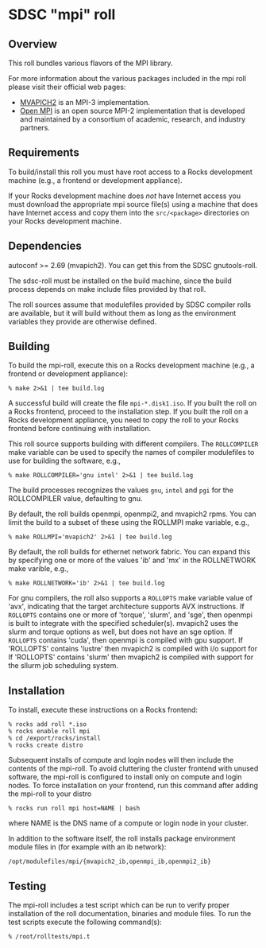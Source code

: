 # SDSC "mpi" roll

## Overview

This roll bundles various flavors of the MPI library.

For more information about the various packages included in the mpi roll please visit their official web pages:

- <a href="http://mvapich.cse.ohio-state.edu/overview/mvapich2/"
target="_blank">MVAPICH2</a> is an MPI-3 implementation.
- <a href="http://www.open-mpi.org" target="_blank">Open MPI</a> is an open
source MPI-2 implementation that is developed and maintained by a consortium of
academic, research, and industry partners.


## Requirements

To build/install this roll you must have root access to a Rocks development
machine (e.g., a frontend or development appliance).

If your Rocks development machine does *not* have Internet access you must
download the appropriate mpi source file(s) using a machine that does
have Internet access and copy them into the `src/<package>` directories on your
Rocks development machine.


## Dependencies

autoconf >= 2.69 (mvapich2).  You can get this from the SDSC gnutools-roll.

The sdsc-roll must be installed on the build machine, since the build process
depends on make include files provided by that roll.

The roll sources assume that modulefiles provided by SDSC compiler
rolls are available, but it will build without them as long as the environment
variables they provide are otherwise defined.


## Building

To build the mpi-roll, execute this on a Rocks development
machine (e.g., a frontend or development appliance):

```shell
% make 2>&1 | tee build.log
```

A successful build will create the file `mpi-*.disk1.iso`.  If you built the
roll on a Rocks frontend, proceed to the installation step. If you built the
roll on a Rocks development appliance, you need to copy the roll to your Rocks
frontend before continuing with installation.

This roll source supports building with different compilers.  The
`ROLLCOMPILER` make variable can be used to specify the names of compiler
modulefiles to use for building the software, e.g., 

```shell
% make ROLLCOMPILER='gnu intel' 2>&1 | tee build.log
```

The build processes recognizes the values `gnu`, `intel` and `pgi` for the
ROLLCOMPILER value, defaulting to gnu.

By default, the roll builds openmpi, openmpi2, and mvapich2 rpms.  You can
limit the build to a subset of these using the ROLLMPI make variable, e.g.,

```shell
% make ROLLMPI='mvapich2' 2>&1 | tee build.log
```

By default, the roll builds for ethernet network fabric.  You can expand this
by specifying one or more of the values 'ib' and 'mx' in the ROLLNETWORK make
varible, e.g.,


```shell
% make ROLLNETWORK='ib' 2>&1 | tee build.log
```

For gnu compilers, the roll also supports a `ROLLOPTS` make variable value of
'avx', indicating that the target architecture supports AVX instructions.
If `ROLLOPTS` contains one or more of 'torque', 'slurm', and 'sge', then
openmpi is built to integrate with the specified scheduler(s). 
mvapich2 uses the slurm and torque options as well, but does not have
an sge option.
If `ROLLOPTS` contains 'cuda', then openmpi is compiled with gpu support. 
If 'ROLLOPTS' contains 'lustre' then mvapich2 is compiled with i/o support for
If 'ROLLOPTS' contains 'slurm' then mvapich2 is compiled with support for the sllurm job scheduling system.


## Installation

To install, execute these instructions on a Rocks frontend:

```shell
% rocks add roll *.iso
% rocks enable roll mpi
% cd /export/rocks/install
% rocks create distro
```

Subsequent installs of compute and login nodes will then include the contents
of the mpi-roll.  To avoid cluttering the cluster frontend with unused
software, the mpi-roll is configured to install only on compute and
login nodes. To force installation on your frontend, run this command after
adding the mpi-roll to your distro

```shell
% rocks run roll mpi host=NAME | bash
```

where NAME is the DNS name of a compute or login node in your cluster.

In addition to the software itself, the roll installs package environment
module files in (for example with an ib network):

```shell
/opt/modulefiles/mpi/{mvapich2_ib,openmpi_ib,openmpi2_ib}
```


## Testing

The mpi-roll includes a test script which can be run to verify proper
installation of the roll documentation, binaries and module files. To
run the test scripts execute the following command(s):

```shell
% /root/rolltests/mpi.t 
```
